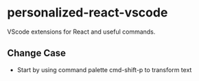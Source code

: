 # personalized-react-vscode
VScode extensions for React and useful commands.

## Change Case
* Start by using command palette cmd-shift-p to transform text

